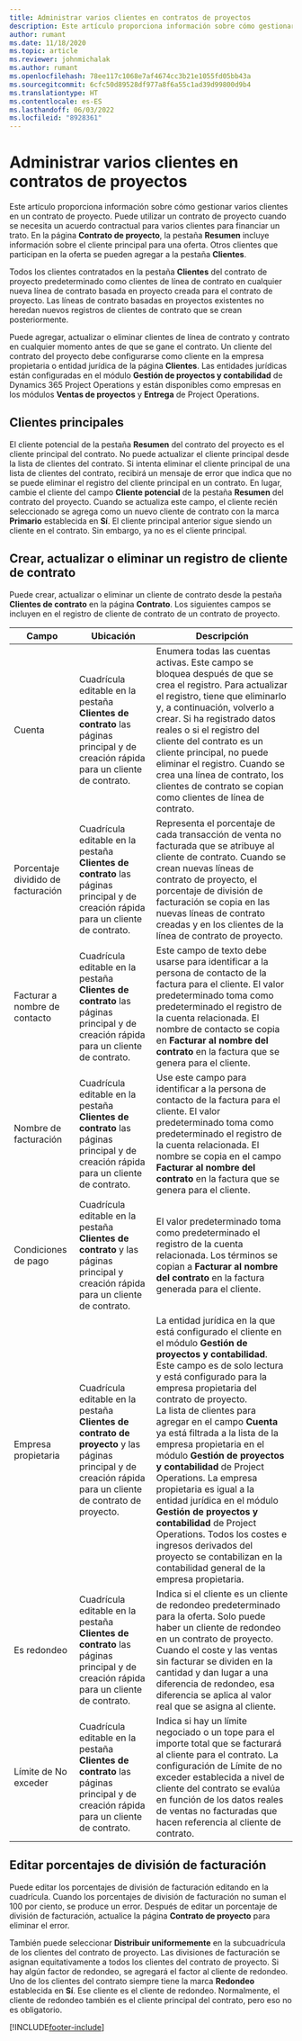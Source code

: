 ```yaml
---
title: Administrar varios clientes en contratos de proyectos
description: Este artículo proporciona información sobre cómo gestionar varios clientes en un contrato de proyecto.
author: rumant
ms.date: 11/18/2020
ms.topic: article
ms.reviewer: johnmichalak
ms.author: rumant
ms.openlocfilehash: 78ee117c1068e7af4674cc3b21e1055fd05bb43a
ms.sourcegitcommit: 6cfc50d89528df977a8f6a55c1ad39d99800d9b4
ms.translationtype: HT
ms.contentlocale: es-ES
ms.lasthandoff: 06/03/2022
ms.locfileid: "8928361"
---
```

# <a name="manage-multiple-customers-on-project-contracts"></a>Administrar varios clientes en contratos de proyectos

Este artículo proporciona información sobre cómo gestionar varios clientes en un contrato de proyecto. Puede utilizar un contrato de proyecto cuando se necesita un acuerdo contractual para varios clientes para financiar un trato. En la página **Contrato de proyecto**, la pestaña **Resumen** incluye información sobre el cliente principal para una oferta. Otros clientes que participan en la oferta se pueden agregar a la pestaña **Clientes**.

Todos los clientes contratados en la pestaña **Clientes** del contrato de proyecto predeterminado como clientes de línea de contrato en cualquier nueva línea de contrato basada en proyecto creada para el contrato de proyecto. Las líneas de contrato basadas en proyectos existentes no heredan nuevos registros de clientes de contrato que se crean posteriormente.

Puede agregar, actualizar o eliminar clientes de línea de contrato y contrato en cualquier momento antes de que se gane el contrato. Un cliente del contrato del proyecto debe configurarse como cliente en la empresa propietaria o entidad jurídica de la página **Clientes**. Las entidades jurídicas están configuradas en el módulo **Gestión de proyectos y contabilidad** de Dynamics 365 Project Operations y están disponibles como empresas en los módulos **Ventas de proyectos** y **Entrega** de Project Operations.

## <a name="primary-customers"></a>Clientes principales

El cliente potencial de la pestaña **Resumen** del contrato del proyecto es el cliente principal del contrato. No puede actualizar el cliente principal desde la lista de clientes del contrato. Si intenta eliminar el cliente principal de una lista de clientes del contrato, recibirá un mensaje de error que indica que no se puede eliminar el registro del cliente principal en un contrato. En lugar, cambie el cliente del campo **Cliente potencial** de la pestaña **Resumen** del contrato del proyecto. Cuando se actualiza este campo, el cliente recién seleccionado se agrega como un nuevo cliente de contrato con la marca **Primario** establecida en **Sí**. El cliente principal anterior sigue siendo un cliente en el contrato. Sin embargo, ya no es el cliente principal.

## <a name="create-update-or-delete-a-contract-customer-record"></a>Crear, actualizar o eliminar un registro de cliente de contrato

Puede crear, actualizar o eliminar un cliente de contrato desde la pestaña **Clientes de contrato** en la página **Contrato**. Los siguientes campos se incluyen en el registro de cliente de contrato de un contrato de proyecto.

| **Campo** | **Ubicación** | **Descripción** | 
| --- | --- | --- | 
| Cuenta | Cuadrícula editable en la pestaña **Clientes de contrato** las páginas principal y de creación rápida para un cliente de contrato. | Enumera todas las cuentas activas. Este campo se bloquea después de que se crea el registro. Para actualizar el registro, tiene que eliminarlo y, a continuación, volverlo a crear. Si ha registrado datos reales o si el registro del cliente del contrato es un cliente principal, no puede eliminar el registro. Cuando se crea una línea de contrato, los clientes de contrato se copian como clientes de línea de contrato. |
| Porcentaje dividido de facturación | Cuadrícula editable en la pestaña **Clientes de contrato** las páginas principal y de creación rápida para un cliente de contrato. | Representa el porcentaje de cada transacción de venta no facturada que se atribuye al cliente de contrato. Cuando se crean nuevas líneas de contrato de proyecto, el porcentaje de división de facturación se copia en las nuevas líneas de contrato creadas y en los clientes de la línea de contrato de proyecto. |
| Facturar a nombre de contacto | Cuadrícula editable en la pestaña **Clientes de contrato** las páginas principal y de creación rápida para un cliente de contrato. | Este campo de texto debe usarse para identificar a la persona de contacto de la factura para el cliente. El valor predeterminado toma como predeterminado el registro de la cuenta relacionada. El nombre de contacto se copia en **Facturar al nombre del contrato** en la factura que se genera para el cliente. |
| Nombre de facturación | Cuadrícula editable en la pestaña **Clientes de contrato** las páginas principal y de creación rápida para un cliente de contrato. | Use este campo para identificar a la persona de contacto de la factura para el cliente. El valor predeterminado toma como predeterminado el registro de la cuenta relacionada. El nombre se copia en el campo **Facturar al nombre del contrato** en la factura que se genera para el cliente. |
| Condiciones de pago | Cuadrícula editable en la pestaña **Clientes de contrato** y las páginas principal y creación rápida para un cliente de contrato. | El valor predeterminado toma como predeterminado el registro de la cuenta relacionada. Los términos se copian a **Facturar al nombre del contrato** en la factura generada para el cliente. |
| Empresa propietaria | Cuadrícula editable en la pestaña **Clientes de contrato de proyecto** y las páginas principal y de creación rápida para un cliente de contrato de proyecto. | La entidad jurídica en la que está configurado el cliente en el módulo **Gestión de proyectos y contabilidad**. Este campo es de solo lectura y está configurado para la empresa propietaria del contrato de proyecto.</br>La lista de clientes para agregar en el campo **Cuenta** ya está filtrada a la lista de la empresa propietaria en el módulo **Gestión de proyectos y contabilidad** de Project Operations. La empresa propietaria es igual a la entidad jurídica en el módulo **Gestión de proyectos y contabilidad** de Project Operations. Todos los costes e ingresos derivados del proyecto se contabilizan en la contabilidad general de la empresa propietaria. |
| Es redondeo | Cuadrícula editable en la pestaña **Clientes de contrato** las páginas principal y de creación rápida para un cliente de contrato. | Indica si el cliente es un cliente de redondeo predeterminado para la oferta. Solo puede haber un cliente de redondeo en un contrato de proyecto. Cuando el coste y las ventas sin facturar se dividen en la cantidad y dan lugar a una diferencia de redondeo, esa diferencia se aplica al valor real que se asigna al cliente. |
| Límite de No exceder | Cuadrícula editable en la pestaña **Clientes de contrato** las páginas principal y de creación rápida para un cliente de contrato. | Indica si hay un límite negociado o un tope para el importe total que se facturará al cliente para el contrato. La configuración de Límite de no exceder establecida a nivel de cliente del contrato se evalúa en función de los datos reales de ventas no facturadas que hacen referencia al cliente de contrato. |

## <a name="edit-billing-split-percentages"></a>Editar porcentajes de división de facturación

Puede editar los porcentajes de división de facturación editando en la cuadrícula. Cuando los porcentajes de división de facturación no suman el 100 por ciento, se produce un error. Después de editar un porcentaje de división de facturación, actualice la página **Contrato de proyecto** para eliminar el error.

También puede seleccionar **Distribuir uniformemente** en la subcuadrícula de los clientes del contrato de proyecto. Las divisiones de facturación se asignan equitativamente a todos los clientes del contrato de proyecto. Si hay algún factor de redondeo, se agregará el factor al cliente de redondeo. Uno de los clientes del contrato siempre tiene la marca **Redondeo** establecida en **Sí**. Ese cliente es el cliente de redondeo. Normalmente, el cliente de redondeo también es el cliente principal del contrato, pero eso no es obligatorio.


[!INCLUDE[footer-include](../includes/footer-banner.md)]